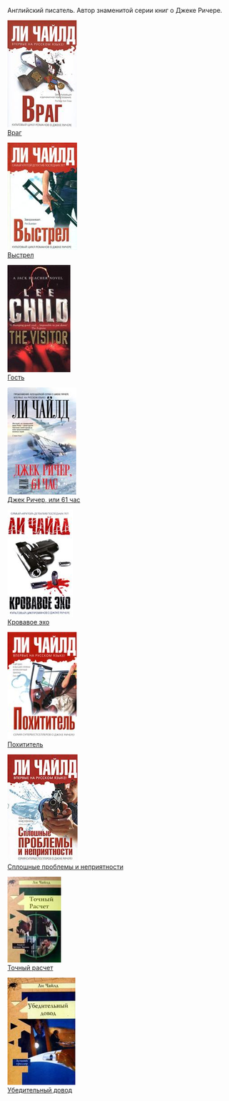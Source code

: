 ﻿Английский писатель. Автор знаменитой серии книг о Джеке Ричере.

![](Враг.jpg)  
[Враг](Враг.md)

![](Выстрел.jpg)  
[Выстрел](Выстрел.md)

![](Гость.jpg)  
[Гость](Гость.md)

![](Джек%20Ричер,%20или%2061%20час.jpg)  
[Джек Ричер, или 61 час](Джек%20Ричер,%20или%2061%20час.md)

![](Кровавое%20эхо.jpg)  
[Кровавое эхо](Кровавое%20эхо.md)

![](Похититель.jpg)  
[Похититель](Похититель.md)

![](Сплошные%20проблемы%20и%20неприятности.jpg)  
[Сплошные проблемы и неприятности](Сплошные%20проблемы%20и%20неприятности.md)

![](Точный%20расчет.jpg)  
[Точный расчет](Точный%20расчет.md)

![](Убедительный%20довод.jpg)  
[Убедительный довод](Убедительный%20довод.md)
